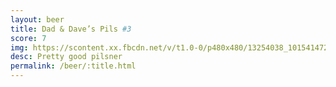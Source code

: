 ```yaml
---
layout: beer
title: Dad & Dave’s Pils #3
score: 7
img: https://scontent.xx.fbcdn.net/v/t1.0-0/p480x480/13254038_10154147276793745_7322916825370233688_n.jpg?oh=11bee0d452f8e8f887daa383dfdbf4f8&oe=5880705C
desc: Pretty good pilsner
permalink: /beer/:title.html
---
```

